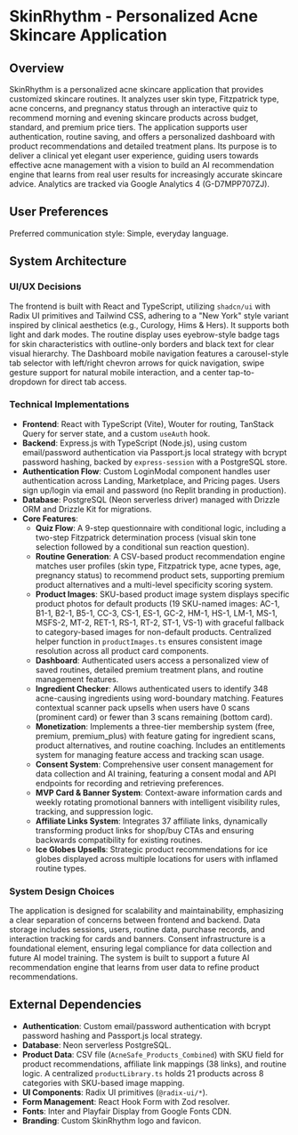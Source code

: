 # SkinRhythm - Personalized Acne Skincare Application

## Overview
SkinRhythm is a personalized acne skincare application that provides customized skincare routines. It analyzes user skin type, Fitzpatrick type, acne concerns, and pregnancy status through an interactive quiz to recommend morning and evening skincare products across budget, standard, and premium price tiers. The application supports user authentication, routine saving, and offers a personalized dashboard with product recommendations and detailed treatment plans. Its purpose is to deliver a clinical yet elegant user experience, guiding users towards effective acne management with a vision to build an AI recommendation engine that learns from real user results for increasingly accurate skincare advice. Analytics are tracked via Google Analytics 4 (G-D7MPP707ZJ).

## User Preferences
Preferred communication style: Simple, everyday language.

## System Architecture

### UI/UX Decisions
The frontend is built with React and TypeScript, utilizing `shadcn/ui` with Radix UI primitives and Tailwind CSS, adhering to a "New York" style variant inspired by clinical aesthetics (e.g., Curology, Hims & Hers). It supports both light and dark modes. The routine display uses eyebrow-style badge tags for skin characteristics with outline-only borders and black text for clear visual hierarchy. The Dashboard mobile navigation features a carousel-style tab selector with left/right chevron arrows for quick navigation, swipe gesture support for natural mobile interaction, and a center tap-to-dropdown for direct tab access.

### Technical Implementations
- **Frontend**: React with TypeScript (Vite), Wouter for routing, TanStack Query for server state, and a custom `useAuth` hook.
- **Backend**: Express.js with TypeScript (Node.js), using custom email/password authentication via Passport.js local strategy with bcrypt password hashing, backed by `express-session` with a PostgreSQL store.
- **Authentication Flow**: Custom LoginModal component handles user authentication across Landing, Marketplace, and Pricing pages. Users sign up/login via email and password (no Replit branding in production).
- **Database**: PostgreSQL (Neon serverless driver) managed with Drizzle ORM and Drizzle Kit for migrations.
- **Core Features**:
    - **Quiz Flow**: A 9-step questionnaire with conditional logic, including a two-step Fitzpatrick determination process (visual skin tone selection followed by a conditional sun reaction question).
    - **Routine Generation**: A CSV-based product recommendation engine matches user profiles (skin type, Fitzpatrick type, acne types, age, pregnancy status) to recommend product sets, supporting premium product alternatives and a multi-level specificity scoring system.
    - **Product Images**: SKU-based product image system displays specific product photos for default products (19 SKU-named images: AC-1, B1-1, B2-1, B5-1, CC-3, CS-1, ES-1, GC-2, HM-1, HS-1, LM-1, MS-1, MSFS-2, MT-2, RET-1, RS-1, RT-2, ST-1, VS-1) with graceful fallback to category-based images for non-default products. Centralized helper function in `productImages.ts` ensures consistent image resolution across all product card components.
    - **Dashboard**: Authenticated users access a personalized view of saved routines, detailed premium treatment plans, and routine management features.
    - **Ingredient Checker**: Allows authenticated users to identify 348 acne-causing ingredients using word-boundary matching. Features contextual scanner pack upsells when users have 0 scans (prominent card) or fewer than 3 scans remaining (bottom card).
    - **Monetization**: Implements a three-tier membership system (free, premium, premium_plus) with feature gating for ingredient scans, product alternatives, and routine coaching. Includes an entitlements system for managing feature access and tracking scan usage.
    - **Consent System**: Comprehensive user consent management for data collection and AI training, featuring a consent modal and API endpoints for recording and retrieving preferences.
    - **MVP Card & Banner System**: Context-aware information cards and weekly rotating promotional banners with intelligent visibility rules, tracking, and suppression logic.
    - **Affiliate Links System**: Integrates 37 affiliate links, dynamically transforming product links for shop/buy CTAs and ensuring backwards compatibility for existing routines.
    - **Ice Globes Upsells**: Strategic product recommendations for ice globes displayed across multiple locations for users with inflamed routine types.

### System Design Choices
The application is designed for scalability and maintainability, emphasizing a clear separation of concerns between frontend and backend. Data storage includes sessions, users, routine data, purchase records, and interaction tracking for cards and banners. Consent infrastructure is a foundational element, ensuring legal compliance for data collection and future AI model training. The system is built to support a future AI recommendation engine that learns from user data to refine product recommendations.

## External Dependencies
- **Authentication**: Custom email/password authentication with bcrypt password hashing and Passport.js local strategy.
- **Database**: Neon serverless PostgreSQL.
- **Product Data**: CSV file (`AcneSafe_Products_Combined`) with SKU field for product recommendations, affiliate link mappings (38 links), and routine logic. A centralized `productLibrary.ts` holds 21 products across 8 categories with SKU-based image mapping.
- **UI Components**: Radix UI primitives (`@radix-ui/*`).
- **Form Management**: React Hook Form with Zod resolver.
- **Fonts**: Inter and Playfair Display from Google Fonts CDN.
- **Branding**: Custom SkinRhythm logo and favicon.